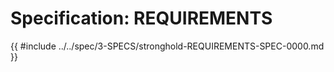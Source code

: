 # Specification: REQUIREMENTS

{{ #include ../../spec/3-SPECS/stronghold-REQUIREMENTS-SPEC-0000.md }}
